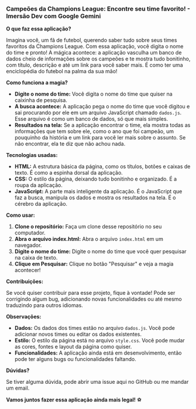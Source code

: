 ###  Campeões da Champions League: Encontre seu time favorito! - Imersão Dev com Google Gemini

**O que faz essa aplicação?**

Imagina você, um fã de futebol, querendo saber tudo sobre seus times favoritos da Champions League. Com essa aplicação, você digita o nome do time e pronto! A mágica acontece: a aplicação vasculha um banco de dados cheio de informações sobre os campeões e te mostra tudo bonitinho, com título, descrição e até um link para você saber mais. É como ter uma enciclopédia do futebol na palma da sua mão!

**Como funciona a magia?**

* **Digite o nome do time:** Você digita o nome do time que quiser na caixinha de pesquisa.
* **A busca acontece:** A aplicação pega o nome do time que você digitou e sai procurando por ele em um arquivo JavaScript chamado `dados.js`. Esse arquivo é como um banco de dados, só que mais simples.
* **Resultados na tela:** Se a aplicação encontrar o time, ela mostra todas as informações que tem sobre ele, como o ano que foi campeão, um pouquinho da história e um link para você ler mais sobre o assunto. Se não encontrar, ela te diz que não achou nada.

**Tecnologias usadas:**

* **HTML:** A estrutura básica da página, como os títulos, botões e caixas de texto. É como a espinha dorsal da aplicação.
* **CSS:** O estilo da página, deixando tudo bonitinho e organizado. É a roupa da aplicação.
* **JavaScript:** A parte mais inteligente da aplicação. É o JavaScript que faz a busca, manipula os dados e mostra os resultados na tela. É o cérebro da aplicação.

**Como usar:**

1. **Clone o repositório:** Faça um clone desse repositório no seu computador.
2. **Abra o arquivo index.html:** Abra o arquivo `index.html` em um navegador.
3. **Digite o nome do time:** Digite o nome do time que você quer pesquisar na caixa de texto.
4. **Clique em Pesquisar:** Clique no botão "Pesquisar" e veja a magia acontecer!

**Contribuições:**

Se você quiser contribuir para esse projeto, fique à vontade! Pode ser corrigindo algum bug, adicionando novas funcionalidades ou até mesmo traduzindo para outros idiomas. 

**Observações:**

* **Dados:** Os dados dos times estão no arquivo `dados.js`. Você pode adicionar novos times ou editar os dados existentes.
* **Estilo:** O estilo da página está no arquivo `style.css`. Você pode mudar as cores, fontes e layout da página como quiser.
* **Funcionalidades:** A aplicação ainda está em desenvolvimento, então pode ter alguns bugs ou funcionalidades faltando.

**Dúvidas?**

Se tiver alguma dúvida, pode abrir uma issue aqui no GitHub ou me mandar um email. 

**Vamos juntos fazer essa aplicação ainda mais legal!** ⚽
